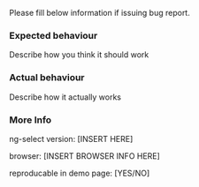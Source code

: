 Please fill below information if issuing bug report. 
### Expected behaviour
Describe how you think it should work

### Actual behaviour
Describe how it actually works

### More Info
ng-select version: [INSERT HERE]

browser: [INSERT BROWSER INFO HERE]

reproducable in demo page: [YES/NO]
